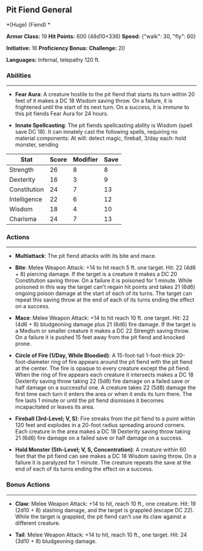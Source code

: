 ## Pit Fiend General
*(Huge) (Fiend) *

**Armor Class:** 19
**Hit Points:** 600 (48d10+336)
**Speed:** {"walk": 30, "fly": 60}

**Initiative:** 16
**Proficiency Bonus:**
**Challenge:** 20

**Languages:** Infernal, telepathy 120 ft.

### Abilities
 --- 
- **Fear Aura**: A creature hostile to the pit fiend that starts its turn within 20 feet of it makes a DC 18 Wisdom saving throw. On a failure, it is frightened until the start of its next turn. On a success, it is immune to this pit fiends Fear Aura for 24 hours.

- **Innate Spellcasting**: The pit fiends spellcasting ability is Wisdom (spell save DC 18). It can innately cast the following spells, requiring no material components: At will: detect magic, fireball, 3/day each: hold monster, sending



| Stat | Score | Modifier | Save |
| ---- | ---- | ---- | ---- |
| Strength | 26 | 8 | 8 |
| Dexterity | 16 | 3 | 9 |
| Constitution | 24 | 7 | 13 |
| Intelligence | 22 | 6 | 12 |
| Wisdom | 18 | 4 | 10 |
| Charisma | 24 | 7 | 13 |

### Actions
 --- 
- **Multiattack**: The pit fiend attacks with its bite and mace.

- **Bite**: Melee Weapon Attack: +14 to hit  reach 5 ft.  one target. Hit: 22 (4d6 + 8) piercing damage. If the target is a creature  it makes a DC 20 Constitution saving throw. On a failure  it is poisoned for 1 minute. While poisoned in this way  the target can't regain hit points and takes 21 (6d6) ongoing poison damage at the start of each of its turns. The target can repeat this saving throw at the end of each of its turns  ending the effect on a success.

- **Mace**: Melee Weapon Attack: +14 to hit  reach 10 ft.  one target. Hit: 22 (4d6 + 8) bludgeoning damage plus 21 (6d6) fire damage. If the target is a Medium or smaller creature  it makes a DC 22 Strength saving throw. On a failure  it is pushed 15 feet away from the pit fiend and knocked prone.

- **Circle of Fire (1/Day, While Bloodied)**: A 15-foot-tall  1-foot-thick  20-foot-diameter ring of fire appears around the pit fiend  with the pit fiend at the center. The fire is opaque to every creature except the pit fiend. When the ring of fire appears  each creature it intersects makes a DC 18 Dexterity saving throw  taking 22 (5d8) fire damage on a failed save or half damage on a successful one. A creature takes 22 (5d8) damage the first time each turn it enters the area or when it ends its turn there. The fire lasts 1 minute or until the pit fiend dismisses it  becomes incapacitated  or leaves its area.

- **Fireball (3rd-Level; V, S)**: Fire streaks from the pit fiend to a point within 120 feet and explodes in a 20-foot radius  spreading around corners. Each creature in the area makes a DC 18 Dexterity saving throw  taking 21 (6d6) fire damage on a failed save or half damage on a success.

- **Hold Monster (5th-Level; V, S, Concentration)**: A creature within 60 feet that the pit fiend can see makes a DC 18 Wisdom saving throw. On a failure  it is paralyzed for 1 minute. The creature repeats the save at the end of each of its turns  ending the effect on a success.

### Bonus Actions
 --- 
- **Claw**: Melee Weapon Attack: +14 to hit, reach 10 ft., one creature. Hit: 19 (2d10 + 8) slashing damage, and the target is grappled (escape DC 22). While the target is grappled, the pit fiend can't use its claw against a different creature.

- **Tail**: Melee Weapon Attack: +14 to hit, reach 10 ft., one target. Hit: 24 (3d10 + 8) bludgeoning damage.

